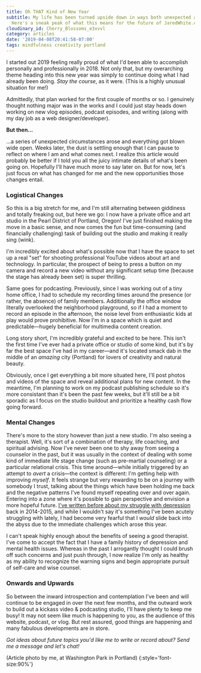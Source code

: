 ```yaml
---
title: Oh THAT Kind of New Year
subtitle: My life has been turned upside down in ways both unexpected and thrilling.
  Here's a sneak peak of what this means for the future of JaredWhite.com.
cloudinary_id: Cherry_Blossoms_e3xvvl
category: articles
date: '2019-04-08T20:41:58-07:00'
tags: mindfulness creativity portland
---
```


I started out 2019 feeling really proud of what I'd been able to accomplish personally and professionally in 2018. Not only that, but my overarching theme heading into this new year was simply to continue doing what I had already been doing. _Stay the course_, as it were. (This is a highly unusual situation for me!)

Admittedly, that plan worked for the first couple of months or so. I genuinely thought nothing major was in the works and I could just stay heads down working on new vlog episodes, podcast episodes, and writing (along with my day job as a web designer/developer).

**But then…**

…a series of unexpected circumstances arose and everything got blown wide open. Weeks later, the dust is settling enough that I can pause to reflect on where I am and what comes next. I realize this article would probably be better if I told you all the juicy intimate details of what's been going on. Hopefully I'll have much more to say later on. But for now, let's just focus on what has changed for me and the new opportunities those changes entail.

### Logistical Changes

So this is a big stretch for me, and I'm still alternating between giddiness and totally freaking out, but here we go: I now have a private office and art studio in the Pearl District of Portland, Oregon! I've just finished making the move in a basic sense, and now comes the fun but time-consuming (and financially challenging) task of building out the studio and making it really sing (wink).

I'm incredibly excited about what's possible now that I have the space to set up a real "set" for shooting professional YouTube videos about art and technology. In particular, the prospect of being to press a button on my camera and record a new video without any significant setup time (because the stage has already been set) is super thrilling.

Same goes for podcasting. Previously, since I was working out of a tiny home office, I had to schedule my recording times around the presence (or rather, the absence) of family members. Additionally the office window literally overlooked the neighborhood playground, so if I had a moment to record an episode in the afternoon, the noise level from enthusiastic kids at play would prove prohibitive. Now I'm in a space which is quiet and predictable—hugely beneficial for multimedia content creation.

Long story short, I'm incredibly grateful and excited to be here. This isn't the first time I've ever had a private office or studio of some kind, but it's by far the best space I've had in my career—and it's located smack dab in the middle of an _amazing_ city (Portland) for lovers of creativity and natural beauty.

Obviously, once I get everything a bit more situated here, I'll post photos and videos of the space and reveal additional plans for new content. In the meantime, I'm planning to work on my podcast publishing schedule so it's more consistant than it's been the past few weeks, but it'll still be a bit sporadic as I focus on the studio buildout and prioritize a healthy cash flow going forward.

### Mental Changes

There's more to the story however than just a new studio. I'm also seeing a therapist. Well, it's sort of a combination of therapy, life coaching, and spiritual advising. Now I've never been one to shy away from seeing a counselor in the past, but it was usually in the context of dealing with some kind of immediate life stage change (such as pre-martial counseling) or a particular relational crisis. This time around—while initially triggered by an attempt to _avert_ a crisis—the context is different: I'm getting help with improving _myself_. It feels strange but very rewarding to be on a journey with somebody I trust, talking about the things which have been holding me back and the negative patterns I've found myself repeating over and over again. Entering into a zone where it's possible to gain perspective and envision a more hopeful future. [I've written before about my struggle with depression](https://jaredwhite.com/articles/making-the-mental-breakthrough-that-depression-is-rooted-in-fear-not-sadness) back in 2014-2015, and while I wouldn't say it's something I've been acutely struggling with lately, I had become very fearful that I _would_ slide back into the abyss due to the immediate challenges which arose this year.

I can't speak highly enough about the benefits of seeing a good therapist. I've come to accept the fact that I have a family history of depression and mental health issues. Whereas in the past I arrogantly thought I could brush off such concerns and just push through, I now realize I'm only as healthy as my ability to recognize the warning signs and begin appropriate pursuit of self-care and wise counsel.

### Onwards and Upwards

So between the inward introspection and contemplation I've been and will continue to be engaged in over the next few months, and the outward work to build out a kickass video & podcasting studio, I'll have plenty to keep me busy! It may not seem like much is happening to you, as the audience of this website, podcast, or vlog. But rest assured, good things are happening and many fabulous developments are in store.

_Got ideas about future topics you'd like me to write or record about? Send me a message and let's chat!_

(Article photo by me, at Washington Park in Portland)
{:style='font-size:90%'}
